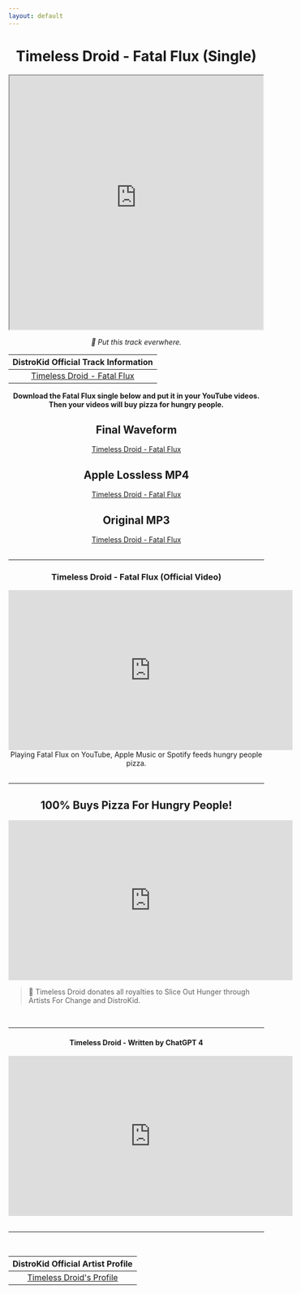 ```yaml
---
layout: default
---
```


# <center>Timeless Droid - Fatal Flux (Single)</center>

<center><iframe src="https://blogger.googleusercontent.com/img/a/AVvXsEjvdFVeyyOoiFtMbrm9XLAsWlewczNH58MYQ5TTGcVXkxEL2vLSURBp1JxcL15S4HvtO1Yv3asOhOwiu8U_hknLev_ChK2JogD9LATiXpIHVC8cD6rPRZp6xFiaTCSOmJYuxTJWo3hKB25etpz1-_M5HgzTcxQUc86AnT1xAUwDkheK5Kl7Kgoh8ZoW3kBg=s500" align="center" width="500px" height="500px"></iframe></center>

_<center>🤖 Put this track everwhere.</center>_

|DistroKid Official Track Information|
|:---:|
|[Timeless Droid - Fatal Flux](https://hyperfollow.com/timelessdroid/fatal-flux)|

**<center>Download the Fatal Flux single below and put it in your YouTube videos. Then your videos will buy pizza for hungry people.</center>**

## <center>Final Waveform</center>

<center><a href="https://timelessdroid.com/FatalFlux(Final).wav">Timeless Droid - Fatal Flux</a></center>


## <center>Apple Lossless MP4</center>

<center><a href="https://timelessdroid.com/FatalFluxLossless.m4a">Timeless Droid - Fatal Flux</a></center>

## <center>Original MP3</center>

<center><a href="https://timelessdroid.com/FatalFlux(Original).mp3">Timeless Droid - Fatal Flux</a></center>

<br>

***

### <center>Timeless Droid - Fatal Flux (Official Video)</center>

<center><iframe align="center" width="560" height="315" src="https://www.youtube.com/embed/bRp4bicwrGI?si=ec3IsNj0BPyy-x68" frameborder="0" allow="accelerometer; autoplay; clipboard-write; encrypted-media; gyroscope; picture-in-picture" allowfullscreen></iframe></center>

<center>Playing Fatal Flux on YouTube, Apple Music or Spotify feeds hungry people pizza.</center>

<br>

***

## <center>100% Buys Pizza For Hungry People!</center>

<center><iframe align="center" width="560" height="315" src="https://www.youtube.com/embed/wvNCNrhcB0g?si=dBBL1i8frw5JiaHD" frameborder="0" allow="accelerometer; autoplay; clipboard-write; encrypted-media; gyroscope; picture-in-picture" allowfullscreen></iframe></center>

>
>
> 🤖 Timeless Droid donates all royalties to Slice Out Hunger through Artists For Change and DistroKid.

<br>

***

#### <center>Timeless Droid - Written by ChatGPT 4</center>

<center><iframe align="center" width="560" height="315" src="https://www.youtube.com/embed/KtyNvWKp0wk?si=h-ccoV_d4BY4k2Cn" frameborder="0" allow="accelerometer; autoplay; clipboard-write; encrypted-media; gyroscope; picture-in-picture" allowfullscreen></iframe></center>

<br>

***

<br>

|DistroKid Official Artist Profile|
|:---:|
|[Timeless Droid's Profile](https://hyperfollow.com/timelessdroid)|

